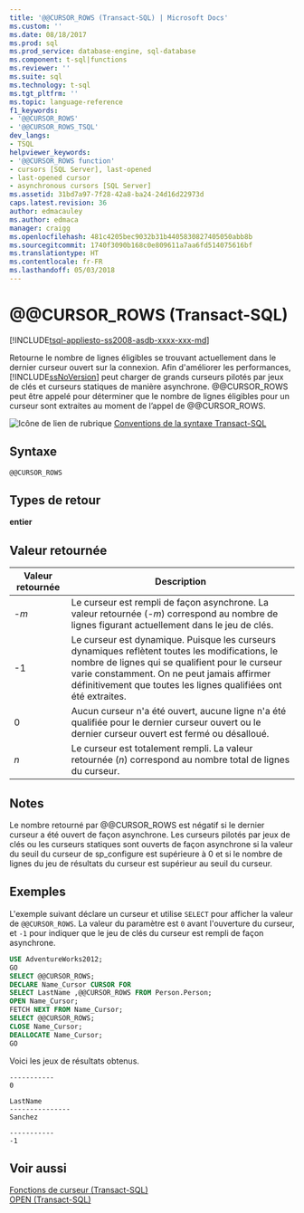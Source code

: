 ```yaml
---
title: '@@CURSOR_ROWS (Transact-SQL) | Microsoft Docs'
ms.custom: ''
ms.date: 08/18/2017
ms.prod: sql
ms.prod_service: database-engine, sql-database
ms.component: t-sql|functions
ms.reviewer: ''
ms.suite: sql
ms.technology: t-sql
ms.tgt_pltfrm: ''
ms.topic: language-reference
f1_keywords:
- '@@CURSOR_ROWS'
- '@@CURSOR_ROWS_TSQL'
dev_langs:
- TSQL
helpviewer_keywords:
- '@@CURSOR_ROWS function'
- cursors [SQL Server], last-opened
- last-opened cursor
- asynchronous cursors [SQL Server]
ms.assetid: 31bd7a97-7f28-42a8-ba24-24d16d22973d
caps.latest.revision: 36
author: edmacauley
ms.author: edmaca
manager: craigg
ms.openlocfilehash: 481c4205bec9032b31b4405830827405050abb8b
ms.sourcegitcommit: 1740f3090b168c0e809611a7aa6fd514075616bf
ms.translationtype: HT
ms.contentlocale: fr-FR
ms.lasthandoff: 05/03/2018
---
```

# <a name="x40x40cursorrows-transact-sql"></a>&#x40;&#x40;CURSOR_ROWS (Transact-SQL)
[!INCLUDE[tsql-appliesto-ss2008-asdb-xxxx-xxx-md](../../includes/tsql-appliesto-ss2008-asdb-xxxx-xxx-md.md)]

Retourne le nombre de lignes éligibles se trouvant actuellement dans le dernier curseur ouvert sur la connexion. Afin d'améliorer les performances, [!INCLUDE[ssNoVersion](../../includes/ssnoversion-md.md)] peut charger de grands curseurs pilotés par jeux de clés et curseurs statiques de manière asynchrone. @@CURSOR_ROWS peut être appelé pour déterminer que le nombre de lignes éligibles pour un curseur sont extraites au moment de l’appel de @@CURSOR_ROWS.
  
![Icône de lien de rubrique](../../database-engine/configure-windows/media/topic-link.gif "Icône lien de rubrique") [Conventions de la syntaxe Transact-SQL](../../t-sql/language-elements/transact-sql-syntax-conventions-transact-sql.md)
  
## <a name="syntax"></a>Syntaxe  
  
```
@@CURSOR_ROWS  
```  
  
## <a name="return-types"></a>Types de retour
**entier**
  
## <a name="return-value"></a>Valeur retournée  
  
|Valeur retournée|Description|  
|---|---|
|-*m*|Le curseur est rempli de façon asynchrone. La valeur retournée (-*m*) correspond au nombre de lignes figurant actuellement dans le jeu de clés.|  
|-1|Le curseur est dynamique. Puisque les curseurs dynamiques reflètent toutes les modifications, le nombre de lignes qui se qualifient pour le curseur varie constamment. On ne peut jamais affirmer définitivement que toutes les lignes qualifiées ont été extraites.|  
|0|Aucun curseur n'a été ouvert, aucune ligne n'a été qualifiée pour le dernier curseur ouvert ou le dernier curseur ouvert est fermé ou désalloué.|  
|*n*|Le curseur est totalement rempli. La valeur retournée (*n*) correspond au nombre total de lignes du curseur.|  
  
## <a name="remarks"></a>Notes   
Le nombre retourné par @@CURSOR_ROWS est négatif si le dernier curseur a été ouvert de façon asynchrone. Les curseurs pilotés par jeux de clés ou les curseurs statiques sont ouverts de façon asynchrone si la valeur du seuil du curseur de sp_configure est supérieure à 0 et si le nombre de lignes du jeu de résultats du curseur est supérieur au seuil du curseur.
  
## <a name="examples"></a>Exemples  
L'exemple suivant déclare un curseur et utilise `SELECT` pour afficher la valeur de `@@CURSOR_ROWS`. La valeur du paramètre est `0` avant l'ouverture du curseur, et `-1` pour indiquer que le jeu de clés du curseur est rempli de façon asynchrone.
  
```sql
USE AdventureWorks2012;  
GO  
SELECT @@CURSOR_ROWS;  
DECLARE Name_Cursor CURSOR FOR  
SELECT LastName ,@@CURSOR_ROWS FROM Person.Person;  
OPEN Name_Cursor;  
FETCH NEXT FROM Name_Cursor;  
SELECT @@CURSOR_ROWS;  
CLOSE Name_Cursor;  
DEALLOCATE Name_Cursor;  
GO             
```  
  
Voici les jeux de résultats obtenus.
  
```
-----------
0  
```

```
LastName
---------------
Sanchez
```

```
-----------
-1
```  
  
## <a name="see-also"></a>Voir aussi
[Fonctions de curseur &#40;Transact-SQL&#41;](../../t-sql/functions/cursor-functions-transact-sql.md)  
[OPEN &#40;Transact-SQL&#41;](../../t-sql/language-elements/open-transact-sql.md)
  
  
